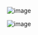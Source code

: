 ![image](https://github.com/user-attachments/assets/70683034-17da-4cb2-acfc-a16a546a428c)

![image](https://github.com/user-attachments/assets/6541fb73-f3a1-422f-ab81-ee305ef51a6f)
